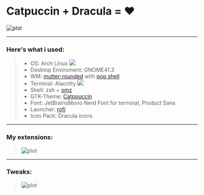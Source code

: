 # Catpuccin + Dracula = ❤️

![plot](https://i.imgur.com/27MKVGb.png)

---
### Here's what i used:
>- OS: Arch Linux ![](https://i.imgur.com/kG788YU.png)
>- Desktop Enviroment: GNOME41.3
>- WM: [mutter-rounded](https://github.com/yilozt/mutter-rounded) with [pop shell](https://github.com/pop-os/shell)
>- Terminal: Alacritty ![](https://i.imgur.com/CLIcWjU.png)
>- Shell: zsh + [omz](https://ohmyz.sh/)
>- GTK-Theme: [Catppuccin](https://github.com/catppuccin/gtk)
>- Font: JetBrainsMono Nerd Font for terminal, Product Sans
>- Launcher: [rofi](https://github.com/adi1090x/rofi)
>- Icon Pack: Dracula icons
---
### My extensions:

> ![plot](https://i.imgur.com/7qBZM4R.png)
---
### Tweaks:
> ![plot](https://i.imgur.com/4IPDk6i.png)